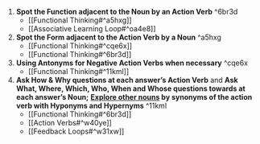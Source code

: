 1. **Spot the Function adjacent to the Noun by an Action Verb** ^6br3d
	- [[Functional Thinking#^a5hxg]]
	- [[Associative Learning Loop#^oa4e8]]
1. **Spot the Form adjacent to the Action Verb by a Noun** ^a5hxg
	- [[Functional Thinking#^cqe6x]]
	- [[Functional Thinking#^6br3d]]
2. **Using Antonyms for Negative Action Verbs when necessary** ^cqe6x
    - [[Functional Thinking#^11kml]]
3. **Ask How & Why questions at each answer’s Action Verb** and **Ask What, Where, Which, Who, When and Whose questions towards at each answer’s Noun;** **[Explore other nouns](http://www.sinonimkata.com/) by synonyms of the action verb with Hyponyms and Hypernyms** ^11kml
    - [[Functional Thinking#^6br3d]]
    - [[Action Verbs#^w40ye]]
    - [[Feedback Loops#^w31xw]]